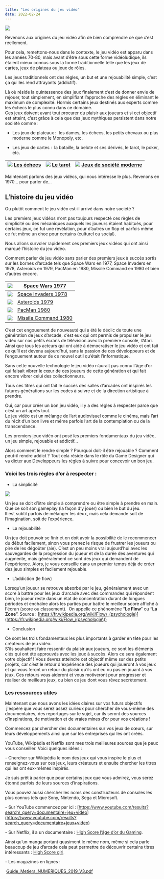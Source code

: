 ```yaml
---
title: "Les origines du jeu vidéo"
date: 2022-02-24
---
```


![](images/Perso_cours_mini_100pxheight.png)

  
Revenons aux origines du jeu vidéo afin de bien comprendre ce que c’est réellement.

Pour cela, remettons-nous dans le contexte, le jeu vidéo est apparu dans les années 70-80, mais avant d’être sous cette forme vidéoludique, ils étaient mieux connus sous la forme traditionnelle telle que les jeux de cartes, jeux de plateau ou jeux de rôles.

Les jeux traditionnels ont des règles, un but et une rejouabilité simple, c’est ça qui les rend attrayants (addictif).

Là où réside la quintessence des jeux finalement c’est de donner envie de rejouer, tout simplement, en simplifiant l’approche des règles en éliminant le maximum de complexité. Hormis certains jeux destinés aux experts comme les échecs le plus connu dans ce domaine.  
Ces jeux doivent avant tout procurer du plaisir aux joueurs et si cet objectif est atteint, c’est grâce à cela que des jeux mythiques persistent dans notre société comme :

- Les jeux de plateaux :  les dames, les échecs, les petits chevaux ou plus moderne comme le Monopoly, etc.

- Les jeux de cartes :  la bataille, la belote et ses dérivés, le tarot, le poker, etc.

| ![](images/echecs.png)   [Les échecs](https://fr.wikipedia.org/wiki/%C3%89checs) | ![](images/tarot.png)   [Le tarot](https://fr.wikipedia.org/wiki/Tarot_\(carte\)) | ![](images/jeux_societes.png)   [Jeux de société moderne](https://www.philibertnet.com/fr/9552-pour-s-initier-aux-jeux-modernes) |
| --- | --- | --- |



Maintenant parlons des jeux vidéos, qui nous intéresse le plus. Revenons en 1970… pour parler de…

## L’histoire du jeu vidéo

Ou plutôt comment le jeu vidéo est-il arrivé dans notre société ?

Les premiers jeux vidéos n’ont pas toujours respecté ces règles de simplicité ou des mécaniques auxquels les joueurs étaient habitués, pour certains jeux, ce fut une révélation, pour d’autres un flop et parfois même ce fut même un choc pour certains (culturel ou social).

Nous allons survoler rapidement ces premiers jeux vidéos qui ont ainsi marqué l’histoire du jeu vidéo.

Comment parler de jeu vidéo sans parler des premiers jeux à succès sortis sur les bornes d’arcade tels que Space Wars en 1977, Space Invaders en 1978, Asteroids en 1979, PacMan en 1980, Missile Command en 1980 et bien d’autres encore.

| ![](images/space_wars.png) | [Space Wars 1977](https://en.wikipedia.org/wiki/Space_Wars) |
| --- | --- |
| ![](images/space_invaders.png) | [Space Invaders 1978](https://en.wikipedia.org/wiki/Space_Invaders) |
| ![](images/asteroids.png) | [Asteroids 1979](https://en.wikipedia.org/wiki/Asteroids_\(video_game\)) |
| ![](images/pacman.png) | [PacMan 1980](https://en.wikipedia.org/wiki/Pac-Man) |
| ![](images/missile_command.png) | [Missile Command 1980](https://en.wikipedia.org/wiki/Missile_Command) |

C’est cet engouement de nouveauté qui a été le déclic de toute une génération de jeux d’arcade, c’est eux qui ont permis de propulser le jeu vidéo sur nos petits écrans de télévision avec la première console, l’Atari. Ainsi que tous les acteurs qui ont aidé à démocratiser le jeu vidéo et ont fait ce qu’il est devenu aujourd’hui, sans la passion de ces développeurs et de l’engouement autour de ce nouvel outil qu’était l’informatique.

Sans cette nouvelle technologie le jeu vidéo n’aurait pas connu l'âge d’or qui faisait vibrer le cœur de ces joueurs de cette génération et qui fait encore vibrer celui des collectionneurs.

Tous ces titres qui ont fait le succès des salles d’arcades ont inspirés les futures générations sur les codes à suivre et de la direction artistique à prendre.

Oui, car pour créer un bon jeu vidéo, il y a des règles à respecter parce que c’est un art après tout.  
Le jeu vidéo est un mélange de l’art audiovisuel comme le cinéma, mais l’art du récit d’un bon livre et même parfois l’art de la contemplation ou de la transcendance.

Les premiers jeux vidéo ont posé les premiers fondamentaux du jeu vidéo, un jeu simple, rejouable et addictif…

Alors comment le rendre simple ? Pourquoi doit-il être rejouable ? Comment peut-il rendre addict ? Tout cela réside dans le rôle du Game Designer qui va dicter aux Développeurs les règles à suivre pour concevoir un bon jeu.

### Voici les trois règles d’or à respecter :

- La simplicité

![](images/Think_Color_transparent_150px-120x300.png)

Un jeu se doit d’être simple à comprendre ou être simple à prendre en main. Que ce soit son gameplay (la façon d’y jouer) ou bien le but du jeu.  
Il est subtil parfois de mélanger les deux, mais cela demande soit de l’imagination, soit de l’expérience.

- La rejouabilité

Un jeu doit pouvoir se finir et on doit avoir la possibilité de le recommencer du début facilement, sinon vous prenez le risque de frustrer les joueurs ou pire de les dégoûter (aie). C’est un peu moins vrai aujourd’hui avec les sauvegardes de la progression du joueur et de la durée des aventures qui augmente, mais généralement ce sont des jeux qui demandent de l'expérience. Alors, je vous conseille dans un premier temps déjà de créer des jeux simples et facilement rejouable.

- L’addiction (le flow)

Lorsqu’un joueur se retrouve absorbé par le jeu, généralement avec un score à battre pour les jeux d’arcade avec des commandes qui répondent bien, le joueur reste dans un état de concentration durant de longues périodes et enchaîne alors les parties pour battre le meilleur score affiché à l'écran (score ou classement).  On appelle ce phénomène “**Le Flow**” ou “**La Zone**”. Source : [https://fr.wikipedia.org/wiki/Flow\_(psychologie)](https://fr.wikipedia.org/wiki/Flow_\(psychologie\))

- Conclusion

Ce sont les trois fondamentaux les plus importants à garder en tête pour les créateurs de jeu vidéo.  
S'ils souhaitent faire ressentir du plaisir aux joueurs, ce sont les éléments clés qui ont été approuvés avec les jeux à succès. Alors ce sera également votre objectif ! Vous devrez atteindre cet objectif même sur des petits projets, car c’est le retour d'expérience des joueurs qui joueront à vos jeux et qui vous feront un retour du plaisir qu’ils ont eu ou pas en jouant à vos jeux. Ces retours vous aideront et vous motiveront pour progresser et réaliser de meilleurs jeux, ou bien ce jeu dont vous rêvez secrètement.



### Les ressources utiles

Maintenant que nous avons les idées claires sur vos futurs objectifs  j'espère que vous serez assez curieux pour chercher de vous-même des documentaires, des reportages sur le sujet, car ils seront des sources d’inspirations, de motivation et de vraies mines d’or pour vos créations !

Commencez par chercher des documentaires sur vos jeux de cœurs, sur leurs développements ainsi que sur les entreprises qui les ont créés.

YouTube, Wikipédia et Netflix sont mes trois meilleures sources que je peux vous conseiller. Voici quelques idées :

\- Chercher sur Wikipédia le nom des jeux qui vous inspire le plus et renseignez-vous sur ces jeux, leurs créateurs et ensuite chercher les titres qui les ont eux-mêmes inspirés.

Je suis prêt à parier que pour certains jeux que vous admirez, vous serez étonné parfois de leurs sources d’inspirations.

Vous pouvez aussi chercher les noms des constructeurs de consoles les plus connus tels que Sony, Nintendo, Sega et Microsoft.

\- Sur YouTube commencez par ici : [https://www.youtube.com/results?search\_query=documentaire+jeu+video](https://www.youtube.com/results?search_query=documentaire+jeux+video)

\- Sur Netflix, il a un documentaire : [High Score l’âge d’or du Gaming](https://fr.wikipedia.org/wiki/High_Score_:_L%27%C3%82ge_d%27or_du_gaming).

Ainsi qu’un manga portant quasiment le même nom, même si cela parle beaucoup de jeu d’arcade cela peut permettre de découvrir certains titres intéressants : [High Score girl](https://www.manga-news.com/index.php/serie/Hi-Score-Girl).

\- Les magazines en lignes :

 [Guide\_Metiers\_NUMERIQUES\_2019\_V3.pdf](https://drive.google.com/file/d/19hako1K6kdHjVOJqghzvIkALLTYWpb-X/view)


